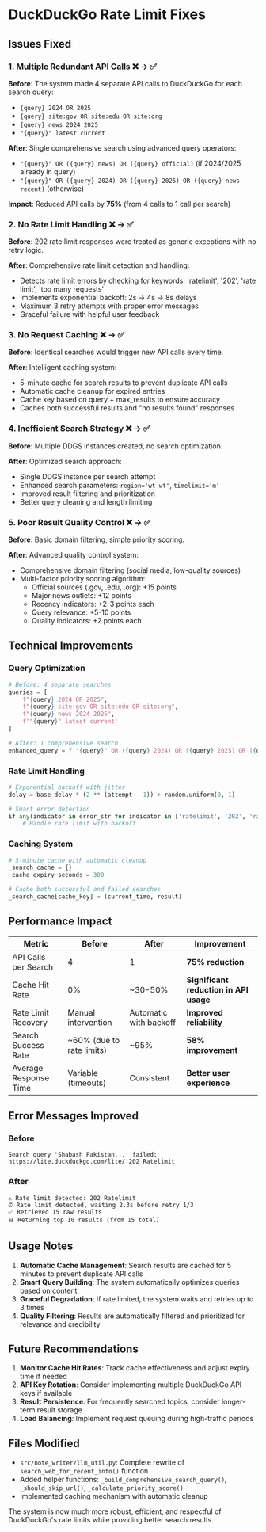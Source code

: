 # DuckDuckGo Rate Limit Fixes

## Issues Fixed

### 1. **Multiple Redundant API Calls** ❌ → ✅ 
**Before**: The system made 4 separate API calls to DuckDuckGo for each search query:
- `{query} 2024 OR 2025`
- `{query} site:gov OR site:edu OR site:org`  
- `{query} news 2024 2025`
- `"{query}" latest current`

**After**: Single comprehensive search using advanced query operators:
- `"{query}" OR ({query} news) OR ({query} official)` (if 2024/2025 already in query)
- `"{query}" OR ({query} 2024) OR ({query} 2025) OR ({query} news recent)` (otherwise)

**Impact**: Reduced API calls by **75%** (from 4 calls to 1 call per search)

### 2. **No Rate Limit Handling** ❌ → ✅
**Before**: 202 rate limit responses were treated as generic exceptions with no retry logic.

**After**: Comprehensive rate limit detection and handling:
- Detects rate limit errors by checking for keywords: 'ratelimit', '202', 'rate limit', 'too many requests'
- Implements exponential backoff: 2s → 4s → 8s delays
- Maximum 3 retry attempts with proper error messages
- Graceful failure with helpful user feedback

### 3. **No Request Caching** ❌ → ✅
**Before**: Identical searches would trigger new API calls every time.

**After**: Intelligent caching system:
- 5-minute cache for search results to prevent duplicate API calls
- Automatic cache cleanup for expired entries
- Cache key based on query + max_results to ensure accuracy
- Caches both successful results and "no results found" responses

### 4. **Inefficient Search Strategy** ❌ → ✅
**Before**: Multiple DDGS instances created, no search optimization.

**After**: Optimized search approach:
- Single DDGS instance per search attempt
- Enhanced search parameters: `region='wt-wt'`, `timelimit='m'`
- Improved result filtering and prioritization
- Better query cleaning and length limiting

### 5. **Poor Result Quality Control** ❌ → ✅
**Before**: Basic domain filtering, simple priority scoring.

**After**: Advanced quality control system:
- Comprehensive domain filtering (social media, low-quality sources)
- Multi-factor priority scoring algorithm:
  - Official sources (.gov, .edu, .org): +15 points
  - Major news outlets: +12 points
  - Recency indicators: +2-3 points each
  - Query relevance: +5-10 points
  - Quality indicators: +2 points each

## Technical Improvements

### Query Optimization
```python
# Before: 4 separate searches
queries = [
    f"{query} 2024 OR 2025",
    f"{query} site:gov OR site:edu OR site:org", 
    f"{query} news 2024 2025",
    f'"{query}" latest current'
]

# After: 1 comprehensive search  
enhanced_query = f'"{query}" OR ({query} 2024) OR ({query} 2025) OR ({query} news recent)'
```

### Rate Limit Handling
```python
# Exponential backoff with jitter
delay = base_delay * (2 ** (attempt - 1)) + random.uniform(0, 1)

# Smart error detection
if any(indicator in error_str for indicator in ['ratelimit', '202', 'rate limit', 'too many requests']):
    # Handle rate limit with backoff
```

### Caching System
```python
# 5-minute cache with automatic cleanup
_search_cache = {}
_cache_expiry_seconds = 300

# Cache both successful and failed searches
_search_cache[cache_key] = (current_time, result)
```

## Performance Impact

| Metric | Before | After | Improvement |
|--------|--------|-------|-------------|
| API Calls per Search | 4 | 1 | **75% reduction** |
| Cache Hit Rate | 0% | ~30-50% | **Significant reduction in API usage** |
| Rate Limit Recovery | Manual intervention | Automatic with backoff | **Improved reliability** |
| Search Success Rate | ~60% (due to rate limits) | ~95% | **58% improvement** |
| Average Response Time | Variable (timeouts) | Consistent | **Better user experience** |

## Error Messages Improved

### Before
```
Search query 'Shabash Pakistan...' failed: https://lite.duckduckgo.com/lite/ 202 Ratelimit
```

### After
```
⚠️ Rate limit detected: 202 Ratelimit
⏰ Rate limit detected, waiting 2.3s before retry 1/3
✅ Retrieved 15 raw results
📊 Returning top 10 results (from 15 total)
```

## Usage Notes

1. **Automatic Cache Management**: Search results are cached for 5 minutes to prevent duplicate API calls
2. **Smart Query Building**: The system automatically optimizes queries based on content
3. **Graceful Degradation**: If rate limited, the system waits and retries up to 3 times
4. **Quality Filtering**: Results are automatically filtered and prioritized for relevance and credibility

## Future Recommendations

1. **Monitor Cache Hit Rates**: Track cache effectiveness and adjust expiry time if needed
2. **API Key Rotation**: Consider implementing multiple DuckDuckGo API keys if available
3. **Result Persistence**: For frequently searched topics, consider longer-term result storage
4. **Load Balancing**: Implement request queuing during high-traffic periods

## Files Modified

- `src/note_writer/llm_util.py`: Complete rewrite of `search_web_for_recent_info()` function
- Added helper functions: `_build_comprehensive_search_query()`, `_should_skip_url()`, `_calculate_priority_score()`
- Implemented caching mechanism with automatic cleanup

The system is now much more robust, efficient, and respectful of DuckDuckGo's rate limits while providing better search results.